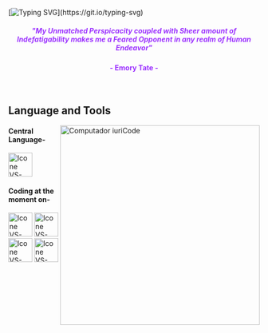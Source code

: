 [![Typing SVG](https://readme-typing-svg.herokuapp.com?color=9B30FF&size=40&center=true&vCenter=true&width=1000&lines=Welcome+to+my+GitHub+profile!;My+name+is+Shivam+Sagar.;I'm+an+Aspiring+Computer+Science+Engineer.;Nice+to+meet+you+:D;Feel+free+to+check+out+my+projects!)](https://git.io/typing-svg)



<h5 align="center">
  <font color="#9B30FF">
    "My Unmatched Perspicacity coupled with Sheer amount of Indefatigability makes me a Feared Opponent in any realm of Human Endeavor"
  </font>
</h5>
<h4 align="center"><font color="#9B30FF">- Emory Tate -</font></h4>

<br>

## Language and Tools

<img src="https://i.postimg.cc/XYxBr9vM/Githublaptop.png" min-width="400px" max-width="400px" width="400px" align="right" alt="Computador iuriCode">

#### Central Language-
  [<img height="48px" width="48px" alt="Icone VS-Code" src="https://skillicons.dev/icons?i=python"/>](https://python.org)



#### Coding at the moment on-
   [<img height="48px" width="48px" alt="Icone VS-Code" src="https://skillicons.dev/icons?i=python"/>](https://python.org)
   [<img height="48px" width="48px" alt="Icone VS-Code" src="https://skillicons.dev/icons?i=c"/>](https://installc.org/)
   [<img height="48px" width="48px" alt="Icone VS-Code" src="https://img.icons8.com/?size=100&id=lOqoeP2Zy02f&format=png&color=000000"/>](https://colab.research.google.com/)
   [<img height="48px" width="48px" alt="Icone VS-Code" src="https://img.icons8.com/?size=100&id=YWZEnr62tgb1&format=png&color=000000"/>](https://www.googleadservices.com/pagead/aclk?sa=L&ai=DChsSEwjRvIX-ka2OAxW7g0sFHemJCbgYACICCAEQABoCc2Y&co=1&ase=2&gclid=CjwKCAjwg7PDBhBxEiwAf1CVu9vT0Bn3IhClFlELFrV8e25k4hTLpw3igmh5C_AWfP4LHF-iO6Ad4BoC7PkQAvD_BwE&ohost=www.google.com&cid=CAESV-D2xSUWr0Zm8TkcDKrbGmGeMBqyBa-HlwLmqOWE_kF8TrmKy8heZpG6nPU6PcxEVxgJtvEsmG8-dBcMAJzGElLRaIhKBxGy4GR5mOio4eOh3zFo5CVHng&category=acrcp_v1_45&sig=AOD64_3AtjaWEUbPM_DlL5Vm6_DVaptHxQ&q&nis=4&adurl&ved=2ahUKEwjfvYD-ka2OAxVXd2wGHZJEGm4Q0Qx6BAgJEAE)
   
